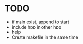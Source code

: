 


TODO
=======
- if main exist, append to start
- include hpp in other hpp
- help
- Create makefile in the same time